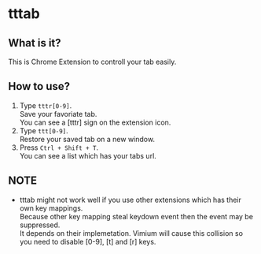 # tttab

## What is it?

This is Chrome Extension to controll your tab easily.

## How to use?

1. Type `tttr[0-9]`.  
    Save your favoriate tab.  
    You can see a [tttr] sign on the extension icon.
1. Type `ttt[0-9]`.  
    Restore your saved tab on a new window.  
1. Press `Ctrl + Shift + T`.  
    You can see a list which has your tabs url.  

## NOTE

- tttab might not work well if you use other extensions which has their own key mappings.  
  Because other key mapping steal keydown event then the event may be suppressed.  
  It depends on their implemetation. Vimium will cause this collision so you need to disable [0-9], [t] and [r] keys.
